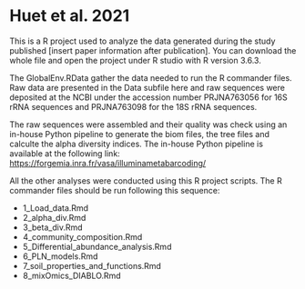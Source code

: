 # Huet et al. 2021

This is a R project used to analyze the data generated during the study published [insert paper information after publication].
You can download the whole file and open the project under R studio with R version 3.6.3.

The GlobalEnv.RData gather the data needed to run the R commander files. Raw data are presented in the Data subfile here and raw sequences were deposited at the NCBI under the accession number PRJNA763056 for 16S rRNA sequences and PRJNA763098 for the 18S rRNA sequences. 

The raw sequences were assembled and their quality was check using an in-house Python pipeline to generate the biom files, the tree files and calculte the alpha diversity indices. The in-house Python pipeline is available at the following link: https://forgemia.inra.fr/vasa/illuminametabarcoding/

All the other analyses were conducted using this R project scripts.
The R commander files should be run following this sequence:
* 1_Load_data.Rmd
* 2_alpha_div.Rmd
* 3_beta_div.Rmd
* 4_community_composition.Rmd
* 5_Differential_abundance_analysis.Rmd
* 6_PLN_models.Rmd
* 7_soil_properties_and_functions.Rmd
* 8_mixOmics_DIABLO.Rmd
